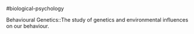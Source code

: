 #biological-psychology 

Behavioural Genetics::The study of genetics and environmental influences on our behaviour. 

